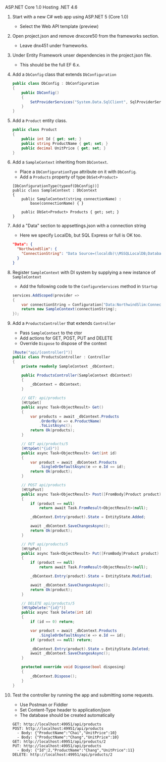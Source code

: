 ASP.NET Core 1.0 Hosting .NET 4.6

1. Start with a new C# web app using ASP.NET 5 (Core 1.0)
    - Select the Web API template (preview)

2. Open project.json and remove dnxcore50 from the frameworks section.
    - Leave dnx451 under frameworks.

3. Under Entity Framework unser dependencies in the project.json file.
    - This should be the full EF 6.x.

4.  Add a `DbConfig` class that extends `DbConfiguration`

    ```csharp
    public class DbConfig : DbConfiguration
    {
        public DbConfig()
        {
            SetProviderServices("System.Data.SqlClient", SqlProviderServices.Instance);
        }
    }
    ```

5. Add a `Product` entity class.

    ```csharp
    public class Product
    {
        public int Id { get; set; }
        public string ProductName { get; set; }
        public decimal UnitPrice { get; set; }
    }
    ```
6. Add a `SampleContext` inheriting from `DbContext`.
    - Place a `DbConfigurationType` attribute on it with `DbConfig`.
    - Add a `Products` property of type `DbSet<Product>`

    ```chsarp
    [DbConfigurationType(typeof(DbConfig))]
    public class SampleContext : DbContext
    {
        public SampleContext(string connectionName) :
            base(connectionName) { }

        public DbSet<Product> Products { get; set; }
    }
    ```
7. Add a "Data" section to appsettings.json with a connection string
    - Here we specify LocalDb, but SQL Express or full is OK too.

    ```json
    "Data": {
      "NorthwindSlim": {
        "ConnectionString": "Data Source=(localdb)\\MSSQLLocalDB;Database=Sample;Integrated Security=True"
      }
    }
    ```

8. Register `SampleContext` with DI system by supplying a new instance of `SampleContext`
    - Add the following code to the `ConfigureServices` method in `Startup`

    ```csharp
    services.AddScoped(provider =>
    {
        var connectionString = Configuration["Data:NorthwindSlim:ConnectionString"];
        return new SampleContext(connectionString);
    });
    ```
9. Add a `ProductsController` that extends `Controller`
    - Pass `SampleContext` to the ctor
    - Add actions for GET, POST, PUT and DELETE
    - Override `Dispose` to dispose of the context

    ```csharp
    [Route("api/[controller]")]
    public class ProductsController : Controller
    {
        private readonly SampleContext _dbContext;

        public ProductsController(SampleContext dbContext)
        {
            _dbContext = dbContext;
        }

        // GET: api/products
        [HttpGet]
        public async Task<ObjectResult> Get()
        {
            var products = await _dbContext.Products
                .OrderBy(e => e.ProductName)
                .ToListAsync();
            return Ok(products);
        }

        // GET api/products/5
        [HttpGet("{id}")]
        public async Task<ObjectResult> Get(int id)
        {
            var product = await _dbContext.Products
                .SingleOrDefaultAsync(e => e.Id == id);
            return Ok(product);
        }

        // POST api/products
        [HttpPost]
        public async Task<ObjectResult> Post([FromBody]Product product)
        {
            if (product == null)
                return await Task.FromResult<ObjectResult>(null);

            _dbContext.Entry(product).State = EntityState.Added;

            await _dbContext.SaveChangesAsync();
            return Ok(product);
        }

        // PUT api/products/5
        [HttpPut]
        public async Task<ObjectResult> Put([FromBody]Product product)
        {
            if (product == null)
                return await Task.FromResult<ObjectResult>(null);

            _dbContext.Entry(product).State = EntityState.Modified;

            await _dbContext.SaveChangesAsync();
            return Ok(product);
        }

        // DELETE api/products/5
        [HttpDelete("{id}")]
        public async Task Delete(int id)
        {
            if (id == 0) return;

            var product = await _dbContext.Products
                .SingleOrDefaultAsync(e => e.Id == id);
            if (product == null) return;

            _dbContext.Entry(product).State = EntityState.Deleted;
            await _dbContext.SaveChangesAsync();
        }

        protected override void Dispose(bool disposing)
        {
            _dbContext.Dispose();
        }
    }
    ```

10. Test the controller by running the app and submitting some requests.
    - Use Postman or Fiddler
    - Set Content-Type header to application/json
    - The database should be created automatically

    ```
    GET: http://localhost:49951/api/products
    POST: http://localhost:49951/api/products
      - Body: {"ProductName":"Chai","UnitPrice":10}
      - Body: {"ProductName":"Chang","UnitPrice":10}
    GET: http://localhost:49951/api/products/2
    PUT: http://localhost:49951/api/products
      - Body: {"Id":2,"ProductName":"Chang","UnitPrice":11}
    DELETE: http://localhost:49951/api/products/2
    ```

